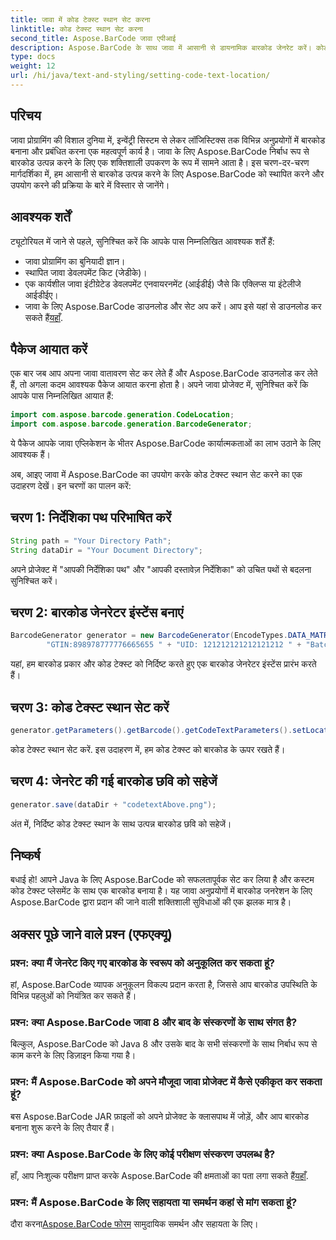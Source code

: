 ```yaml
---
title: जावा में कोड टेक्स्ट स्थान सेट करना
linktitle: कोड टेक्स्ट स्थान सेट करना
second_title: Aspose.BarCode जावा एपीआई
description: Aspose.BarCode के साथ जावा में आसानी से डायनामिक बारकोड जेनरेट करें। कोड टेक्स्ट अनुकूलन के लिए हमारे चरण-दर-चरण मार्गदर्शिका का पालन करें और अपने एप्लिकेशन की कार्यक्षमता को बढ़ाएं।
type: docs
weight: 12
url: /hi/java/text-and-styling/setting-code-text-location/
---
```


## परिचय

जावा प्रोग्रामिंग की विशाल दुनिया में, इन्वेंट्री सिस्टम से लेकर लॉजिस्टिक्स तक विभिन्न अनुप्रयोगों में बारकोड बनाना और प्रबंधित करना एक महत्वपूर्ण कार्य है। जावा के लिए Aspose.BarCode निर्बाध रूप से बारकोड उत्पन्न करने के लिए एक शक्तिशाली उपकरण के रूप में सामने आता है। इस चरण-दर-चरण मार्गदर्शिका में, हम आसानी से बारकोड उत्पन्न करने के लिए Aspose.BarCode को स्थापित करने और उपयोग करने की प्रक्रिया के बारे में विस्तार से जानेंगे।

## आवश्यक शर्तें

ट्यूटोरियल में जाने से पहले, सुनिश्चित करें कि आपके पास निम्नलिखित आवश्यक शर्तें हैं:

- जावा प्रोग्रामिंग का बुनियादी ज्ञान।
- स्थापित जावा डेवलपमेंट किट (जेडीके)।
- एक कार्यशील जावा इंटीग्रेटेड डेवलपमेंट एनवायरनमेंट (आईडीई) जैसे कि एक्लिप्स या इंटेलीजे आईडीईए।
-  जावा के लिए Aspose.BarCode डाउनलोड और सेट अप करें। आप इसे यहां से डाउनलोड कर सकते हैं[यहाँ](https://releases.aspose.com/barcode/java/).

## पैकेज आयात करें

एक बार जब आप अपना जावा वातावरण सेट कर लेते हैं और Aspose.BarCode डाउनलोड कर लेते हैं, तो अगला कदम आवश्यक पैकेज आयात करना होता है। अपने जावा प्रोजेक्ट में, सुनिश्चित करें कि आपके पास निम्नलिखित आयात हैं:

```java
import com.aspose.barcode.generation.CodeLocation;
import com.aspose.barcode.generation.BarcodeGenerator;
```

ये पैकेज आपके जावा एप्लिकेशन के भीतर Aspose.BarCode कार्यात्मकताओं का लाभ उठाने के लिए आवश्यक हैं।

अब, आइए जावा में Aspose.BarCode का उपयोग करके कोड टेक्स्ट स्थान सेट करने का एक उदाहरण देखें। इन चरणों का पालन करें:

## चरण 1: निर्देशिका पथ परिभाषित करें

```java
String path = "Your Directory Path";
String dataDir = "Your Document Directory";
```

अपने प्रोजेक्ट में "आपकी निर्देशिका पथ" और "आपकी दस्तावेज़ निर्देशिका" को उचित पथों से बदलना सुनिश्चित करें।

## चरण 2: बारकोड जेनरेटर इंस्टेंस बनाएं

```java
BarcodeGenerator generator = new BarcodeGenerator(EncodeTypes.DATA_MATRIX,
        "GTIN:898978777776665655 " + "UID: 121212121212121212 " + "Batch:GH768 " + "Exp.Date:150923");
```

यहां, हम बारकोड प्रकार और कोड टेक्स्ट को निर्दिष्ट करते हुए एक बारकोड जेनरेटर इंस्टेंस प्रारंभ करते हैं।

## चरण 3: कोड टेक्स्ट स्थान सेट करें

```java
generator.getParameters().getBarcode().getCodeTextParameters().setLocation(CodeLocation.ABOVE);
```

कोड टेक्स्ट स्थान सेट करें. इस उदाहरण में, हम कोड टेक्स्ट को बारकोड के ऊपर रखते हैं।

## चरण 4: जेनरेट की गई बारकोड छवि को सहेजें

```java
generator.save(dataDir + "codetextAbove.png");
```

अंत में, निर्दिष्ट कोड टेक्स्ट स्थान के साथ उत्पन्न बारकोड छवि को सहेजें।

## निष्कर्ष

बधाई हो! आपने Java के लिए Aspose.BarCode को सफलतापूर्वक सेट कर लिया है और कस्टम कोड टेक्स्ट प्लेसमेंट के साथ एक बारकोड बनाया है। यह जावा अनुप्रयोगों में बारकोड जनरेशन के लिए Aspose.BarCode द्वारा प्रदान की जाने वाली शक्तिशाली सुविधाओं की एक झलक मात्र है।

## अक्सर पूछे जाने वाले प्रश्न (एफएक्यू)

### प्रश्न: क्या मैं जेनरेट किए गए बारकोड के स्वरूप को अनुकूलित कर सकता हूं?
हां, Aspose.BarCode व्यापक अनुकूलन विकल्प प्रदान करता है, जिससे आप बारकोड उपस्थिति के विभिन्न पहलुओं को नियंत्रित कर सकते हैं।

### प्रश्न: क्या Aspose.BarCode जावा 8 और बाद के संस्करणों के साथ संगत है?
बिल्कुल, Aspose.BarCode को Java 8 और उसके बाद के सभी संस्करणों के साथ निर्बाध रूप से काम करने के लिए डिज़ाइन किया गया है।

### प्रश्न: मैं Aspose.BarCode को अपने मौजूदा जावा प्रोजेक्ट में कैसे एकीकृत कर सकता हूं?
बस Aspose.BarCode JAR फ़ाइलों को अपने प्रोजेक्ट के क्लासपाथ में जोड़ें, और आप बारकोड बनाना शुरू करने के लिए तैयार हैं।

### प्रश्न: क्या Aspose.BarCode के लिए कोई परीक्षण संस्करण उपलब्ध है?
 हाँ, आप निःशुल्क परीक्षण प्राप्त करके Aspose.BarCode की क्षमताओं का पता लगा सकते हैं[यहाँ](https://releases.aspose.com/).

### प्रश्न: मैं Aspose.BarCode के लिए सहायता या समर्थन कहां से मांग सकता हूं?
 दौरा करना[Aspose.BarCode फोरम](https://forum.aspose.com/c/barcode/13) सामुदायिक समर्थन और सहायता के लिए।
